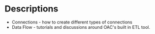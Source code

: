 # Descriptions
* Connections - how to create different types of connections
* Data Flow - tutorials and discussions around OAC's built in ETL tool.
